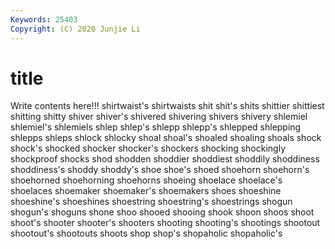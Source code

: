 ```yaml
---
Keywords: 25403
Copyright: (C) 2020 Junjie Li
---
```


# title

Write contents here!!!
shirtwaist's 
shirtwaists 
shit 
shit's 
shits 
shittier 
shittiest 
shitting 
shitty 
shiver
shiver's 
shivered 
shivering 
shivers 
shivery 
shlemiel 
shlemiel's 
shlemiels 
shlep 
shlep's
shlepp 
shlepp's 
shlepped 
shlepping 
shlepps 
shleps 
shlock 
shlocky 
shoal 
shoal's
shoaled 
shoaling 
shoals 
shock 
shock's 
shocked 
shocker 
shocker's 
shockers 
shocking
shockingly 
shockproof 
shocks 
shod 
shodden 
shoddier 
shoddiest 
shoddily 
shoddiness 
shoddiness's
shoddy 
shoddy's 
shoe 
shoe's 
shoed 
shoehorn 
shoehorn's 
shoehorned 
shoehorning 
shoehorns
shoeing 
shoelace 
shoelace's 
shoelaces 
shoemaker 
shoemaker's 
shoemakers 
shoes 
shoeshine 
shoeshine's
shoeshines 
shoestring 
shoestring's 
shoestrings 
shogun 
shogun's 
shoguns 
shone 
shoo 
shooed
shooing 
shook 
shoon 
shoos 
shoot 
shoot's 
shooter 
shooter's 
shooters 
shooting
shooting's 
shootings 
shootout 
shootout's 
shootouts 
shoots 
shop 
shop's 
shopaholic 
shopaholic's
